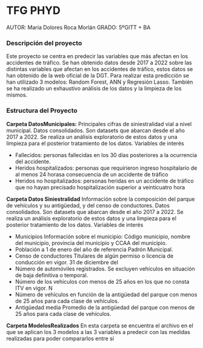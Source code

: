 # TFG PHYD
AUTOR: María Dolores Roca Morlán
GRADO: 5ºGITT + BA

### Descripción del proyecto
Este proyecto se centra en predecir las variables que más afectan en los accidentes de tráfico. Se han obtenido datos desde 2017 a 2022 sobre las distintas variables que afectan en los accidentes de tráfico, estos datos se han obtenido de la web oficial de la DGT. Para realizar esta predicción se han utilizado 3 modelos: Random Forest, ANN y Regresión Lasso. También se ha realizado un exhaustivo análisis de los datos y la limpieza de los mismos. 


### Estructura del Proyecto

**Carpeta DatosMunicipales:**
Principales cifras de siniestralidad vial a nivel municipal. Datos consolidados. Son datasets que abarcan desde el año 2017 a 2022. Se realiza un análisis exploratorio de estos datos y una limpieza para el posterior tratamiento de los datos. Variables de interés
- Fallecidos: personas fallecidas en los 30 días posteriores a la ocurrencia del accidente.
- Heridos hospitalizados: personas que requirieron ingreso hospitalario de al menos 24 horasa consecuencia de un accidente de tráfico 
- Heridos no hospitalizados: personas heridas en un accidente de tráfico que no hayan precisado hospitalización superior a veinticuatro hora

**Carpeta Datos Siniestralidad**
Información sobre la composición del parque de vehículos y su antigüedad, y del censo de conductores. Datos consolidados. Son datasets que abarcan desde el año 2017 a 2022. Se realiza un análisis exploratorio de estos datos y una limpieza para el posterior tratamiento de los datos. Variables de interés
- Municipios Información sobre el municipio: Código municipio, nombre del municipio, provincia del municipio y CCAA del municipio.
- Población a 1 de enero del año de referencia Padrón Municipal.
- Censo de conductores Titulares de algún permiso o licencia de conducción en vigor. 31 de diciembre del
- Número de automóviles registrados. Se excluyen vehículos en situación de baja definitiva o temporal.
- Número de los vehículos con menos de 25 años en los que no consta ITV en vigor. N
- Número de vehículos en función de la antigüedad del parque con menos de 25 años para cada clase de vehículos.
- Antigüedad media Promedio de la antigüedad del parque con menos de 25 años para cada clase de vehículos.

**Carpeta ModelosRealizados**
En esta carpeta se encuentra el archivo en el que se aplican los 3 modelos a las 3 variables a predecir con las medidas realizadas para poder compararlos entre sí

